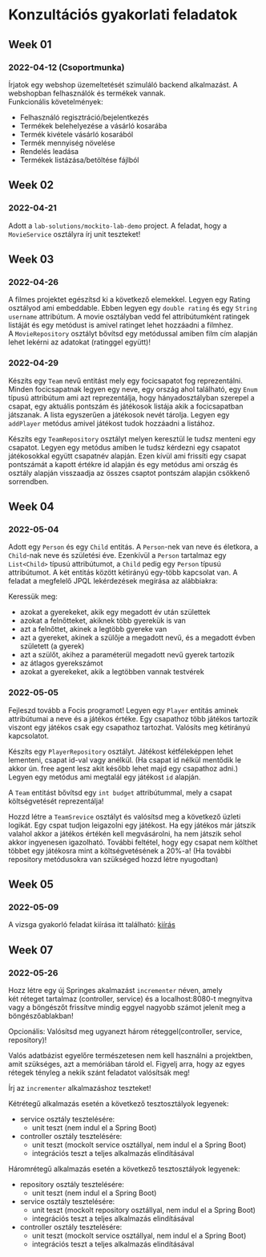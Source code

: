 # Konzultációs gyakorlati feladatok

## Week 01

### 2022-04-12 (Csoportmunka)
Írjatok egy webshop üzemeltetését szimuláló backend alkalmazást. A webshopban felhasználók és termékek vannak. <br>
Funkcionális követelmények:
* Felhasználó regisztráció/bejelentkezés
* Termékek belehelyezése a vásárló kosarába
* Termék kivétele vásárló kosarából 
* Termék mennyiség növelése
* Rendelés leadása
* Termékek listázása/betöltése fájlból


## Week 02
### 2022-04-21

Adott a `lab-solutions/mockito-lab-demo` project. A feladat, hogy a `MovieService` osztályra írj unit teszteket!

## Week 03
### 2022-04-26
A filmes projektet egészítsd ki a következő elemekkel. Legyen egy Rating osztályod ami embeddable.
Ebben legyen egy `double rating` és egy `String username` attribútum. A movie osztályban vedd fel attribútumként ratingek listáját és egy metódust is amivel ratinget lehet hozzáadni a filmhez.<br>
A `MovieRepository` osztályt bővítsd egy metódussal amiben film cím alapján lehet lekérni az adatokat (ratinggel együtt)!

### 2022-04-29

Készíts egy `Team` nevű entitást mely egy focicsapatot fog reprezentálni. Minden focicsapatnak legyen egy neve, egy ország ahol található, egy `Enum` típusú attribútum ami azt reprezentálja, hogy hányadosztályban szerepel a csapat, egy aktuális pontszám és játékosok listája akik a focicsapatban játszanak. A lista egyszerűen a játékosok nevét tárolja. Legyen egy `addPlayer` metódus amivel játékost tudok hozzáadni a listához. 

Készíts egy `TeamRepository` osztályt melyen keresztül le tudsz menteni egy csapatot. Legyen egy metódus amiben le tudsz kérdezni egy csapatot játékosokkal együtt csapatnév alapján. Ezen kívül ami frissíti egy csapat pontszámát a kapott értékre id alapján és egy metódus ami ország és osztály alapján visszaadja az összes csaptot pontszám alapján csökkenő sorrendben.     

## Week 04
### 2022-05-04
Adott egy `Person` és egy `Child` entitás. A `Person`-nek van neve és életkora, a `Child`-nak neve és születési éve.
Ezenkívül a `Person` tartalmaz egy `List<Child>` típusú attribútumot, a `Child` pedig egy `Person` típusú attribútumot.
A két entitás között kétirányú egy-több kapcsolat van.
A feladat a megfelelő JPQL lekérdezések megírása az alábbiakra:

Keressük meg:

- azokat a gyerekeket, akik egy megadott év után születtek
- azokat a felnőtteket, akiknek több gyerekük is van
- azt a felnőttet, akinek a legtöbb gyereke van
- azt a gyereket, akinek a szülője a megadott nevű, és a megadott évben született (a gyerek)
- azt a szülőt, akihez a paraméterül megadott nevű gyerek tartozik
- az átlagos gyerekszámot
- azokat a gyerekeket, akik a legtöbben vannak testvérek

### 2022-05-05
Fejleszd tovább a Focis programot! Legyen egy `Player` entitás aminek attribútumai a neve és a játékos értéke. Egy csapathoz több játékos tartozik viszont egy játékos csak egy csapathoz tartozhat. Valósíts meg kétirányú kapcsolatot. <br>

Készíts egy `PlayerRepository` osztályt. Játékost kétféleképpen lehet lementeni, csapat id-val vagy anélkül. (Ha csapat id nélkül mentődik le akkor ún. free agent lesz akit később lehet majd egy csapathoz adni.) Legyen egy metódus ami megtalál egy játékost `id` alapján.<br>

A `Team` entitást bővítsd egy `int budget` attribútummal, mely a csapat költségvetését reprezentálja!

Hozzd létre a `TeamSrevice` osztályt és valósítsd meg a következő üzleti logikát. Egy cspat tudjon leigazolni egy játékost. Ha egy játékos már játszik valahol akkor a játékos értékén kell megvásárolni, ha nem játszik sehol akkor ingyenesen igazolható. További feltétel, hogy egy csapat nem költhet többet egy játékosra mint a költségvetésének a 20%-a! (Ha további repository metódusokra van szükséged hozzd létre nyugodtan)

## Week 05
### 2022-05-09
A vizsga gyakorló feladat kiírása itt található:
[kiírás](https://github.com/Strukturavaltas2-Halado-Java/java-strukturavalto2-halado/tree/master/lab-solutions/jpa-testing-exam-prepare)

## Week 07
### 2022-05-26
Hozz létre egy új Springes akalmazást `incrementer` néven, amely  
két réteget tartalmaz (controller, service) és a localhost:8080-t 
megnyitva vagy a böngészőt frissítve mindig eggyel nagyobb számot 
jelenít meg a böngészőablakban!

Opcionális: Valósítsd meg ugyanezt három réteggel(controller, service, repository)!

Valós adatbázist egyelőre természetesen nem kell használni a projektben, amit szükséges, 
azt a memóriában tárold el.
Figyelj arra, hogy az egyes rétegek tényleg a nekik szánt feladatot 
valósítsák meg!

Írj az `incrementer` alkalmazáshoz teszteket!

Kétrétegű alkalmazás esetén a következő tesztosztályok legyenek:

* service osztály tesztelésére:
	* unit teszt (nem indul el a Spring Boot)
* controller osztály tesztelésére:
	* unit teszt (mockolt service osztállyal, nem indul el a Spring Boot)
	* integrációs teszt a teljes alkalmazás elindításával

Háromrétegű alkalmazás esetén a következő tesztosztályok legyenek:

* repository osztály tesztelésére:
	* unit teszt (nem indul el a Spring Boot)
* service osztály tesztelésére:
	* unit teszt (mockolt repository osztállyal, nem indul el a Spring Boot)
	* integrációs teszt a teljes alkalmazás elindításával
* controller osztály tesztelésére:
	* unit teszt (mockolt service osztállyal, nem indul el a Spring Boot)
	* integrációs teszt a teljes alkalmazás elindításával
